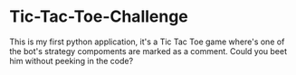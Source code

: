 # Tic-Tac-Toe-Challenge
This is my first python application, it's a Tic Tac Toe game where's one of the bot's strategy compoments are marked as a comment. Could you beet him without peeking in the code?
